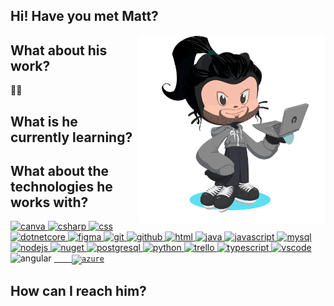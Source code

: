 ## **Hi! Have you met Matt?**
<img align="right" width="300" alt="octocat" src="assets/octocat.png" />


## **What about his work?**

👨‍💻

## **What is he currently learning?**

## **What about the technologies he works with?**

<a href="https://www.canva.com" target = "_blank">
    <img src="https://cdn.jsdelivr.net/gh/devicons/devicon/icons/canva/canva-original.svg" alt="canva" width="40" height="40"/>
</a>
<a href="https://learn.microsoft.com/pt-br/dotnet/csharp/" target = "_blank">
    <img src="https://cdn.jsdelivr.net/gh/devicons/devicon/icons/csharp/csharp-original.svg" alt="csharp" width="40" height="40"/>
</a>
<a href="https://developer.mozilla.org/pt-BR/docs/Web/CSS" target = "_blank">
    <img src="https://cdn.jsdelivr.net/gh/devicons/devicon/icons/css3/css3-original.svg" alt="css" width="40" height="40"/>
</a>
<a href="" target = "_blank">
    <img src="https://cdn.jsdelivr.net/gh/devicons/devicon/icons/dotnetcore/dotnetcore-original.svg" alt="dotnetcore" width="40" height="40"/>
</a>
<a href="" target = "_blank">
    <img src="https://cdn.jsdelivr.net/gh/devicons/devicon/icons/figma/figma-original.svg" alt="figma" width="40" height="40"/>
</a>
<a href="" target = "_blank">
    <img src="https://cdn.jsdelivr.net/gh/devicons/devicon/icons/git/git-original.svg" alt="git" width="40" height="40"/>
</a>
<a href="" target = "_blank">
    <img src="https://cdn.jsdelivr.net/gh/devicons/devicon/icons/github/github-original.svg" alt="github" width="40" height="40"/>
</a>
<a href="" target = "_blank">
    <img src="https://cdn.jsdelivr.net/gh/devicons/devicon/icons/html5/html5-original.svg" alt="html" width="40" height="40"/>
</a>
<a href="" target = "_blank">
    <img src="https://cdn.jsdelivr.net/gh/devicons/devicon/icons/java/java-original.svg" alt="java" width="40" height="40"/>
</a>
<a href="" target = "_blank">
    <img src="https://cdn.jsdelivr.net/gh/devicons/devicon/icons/javascript/javascript-original.svg" alt="javascript" width="40" height="40"/>
</a>

<a href="" target = "_blank">
    <img src="https://cdn.jsdelivr.net/gh/devicons/devicon/icons/mysql/mysql-original.svg" alt="mysql" width="40" height="40"/>
</a>
<a href="" target = "_blank">
    <img src="https://cdn.jsdelivr.net/gh/devicons/devicon/icons/nodejs/nodejs-original.svg" alt="nodejs" width="40" height="40"/>
</a>

<a href="" target = "_blank">
    <img src="https://cdn.jsdelivr.net/gh/devicons/devicon/icons/nuget/nuget-original.svg" alt="nuget" width="40" height="40"/>
</a>
<a href="" target = "_blank">
    <img src="https://cdn.jsdelivr.net/gh/devicons/devicon/icons/postgresql/postgresql-original.svg" alt="postgresql" width="40" height="40"/>
</a>
<a href="" target = "_blank">
    <img src="https://cdn.jsdelivr.net/gh/devicons/devicon/icons/python/python-original.svg" alt="python" width="40" height="40"/>
</a>
<a href="" target = "_blank">
    <img src="https://cdn.jsdelivr.net/gh/devicons/devicon/icons/trello/trello-plain.svg" alt="trello" width="40" height="40"/>
</a>
<a href="" target = "_blank">
    <img src="https://cdn.jsdelivr.net/gh/devicons/devicon/icons/typescript/typescript-original.svg" alt="typescript" width="40" height="40"/>
</a>
<a href="" target = "_blank">
    <img src="https://cdn.jsdelivr.net/gh/devicons/devicon/icons/vscode/vscode-original.svg" alt="vscode" width="40" height="40"/>
</a>

<a href="https://angular.io" target="_blank">
    <a>
        <img src="https://angular.io/assets/images/logos/angular/angular.svg" alt="angular" width="40" height="40" />
</a>

<a href="https://azure.microsoft.com" target="_blank">
    <code>    <img src="https://cdn.jsdelivr.net/gh/devicons/devicon/icons/azure/azure-original.svg" alt="azure" width="40" height="40" /></code>

</a>

## **How can I reach him?**
<!--
**AltheusV/AltheusV** is a ✨ _special_ ✨ repository because its `README.md` (this file) appears on your GitHub profile.

Here are some ideas to get you started:

- 🔭 I’m currently working on ...
- 🌱 I’m currently learning ...
- 👯 I’m looking to collaborate on ...
- 🤔 I’m looking for help with ...
- 💬 Ask me about ...
- 📫 How to reach me: ...
- 😄 Pronouns: ...
- ⚡ Fun fact: ...
-->
